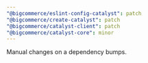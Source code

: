 ```yaml
---
"@bigcommerce/eslint-config-catalyst": patch
"@bigcommerce/create-catalyst": patch
"@bigcommerce/catalyst-client": patch
"@bigcommerce/catalyst-core": minor
---
```


Manual changes on a dependency bumps.
